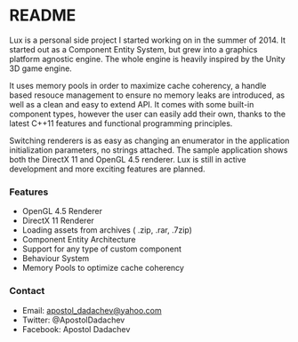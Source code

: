 # README #

Lux is a personal side project I started working on in the summer of 2014. It started out as a Component Entity System, but grew into a graphics platform agnostic engine. The whole engine is heavily inspired by the Unity 3D game engine.

It uses memory pools in order to maximize cache coherency, a handle based resouce management to ensure no memory leaks are introduced, as well as a clean and easy to extend API. It comes with some built-in component types, however the user can easily add their own, thanks to the latest C++11 features and functional programming principles.

Switching renderers is as easy as changing an enumerator in the application initialization parameters, no strings attached. The sample application shows both the DirectX 11 and OpenGL 4.5 renderer. Lux is still in active development and more exciting features are planned.

### Features ###

* OpenGL 4.5 Renderer
* DirectX 11 Renderer
* Loading assets from archives ( .zip, .rar, .7zip)
* Component Entity Architecture
* Support for any type of custom component
* Behaviour System
* Memory Pools to optimize cache coherency

### Contact ###

* Email: apostol_dadachev@yahoo.com
* Twitter: @ApostolDadachev
* Facebook: Apostol Dadachev
